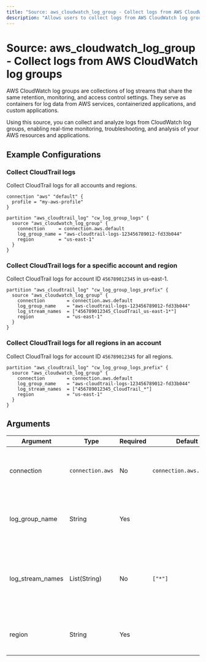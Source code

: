 ```yaml
---
title: "Source: aws_cloudwatch_log_group - Collect logs from AWS CloudWatch Log Groups"
description: "Allows users to collect logs from AWS CloudWatch log groups."
---
```


# Source: aws_cloudwatch_log_group - Collect logs from AWS CloudWatch log groups

AWS CloudWatch log groups are collections of log streams that share the same retention, monitoring, and access control settings. They serve as containers for log data from AWS services, containerized applications, and custom applications.

Using this source, you can collect and analyze logs from CloudWatch log groups, enabling real-time monitoring, troubleshooting, and analysis of your AWS resources and applications.

## Example Configurations

### Collect CloudTrail logs

Collect CloudTrail logs for all accounts and regions.

```hcl
connection "aws" "default" {
  profile = "my-aws-profile"
}

partition "aws_cloudtrail_log" "cw_log_group_logs" {
  source "aws_cloudwatch_log_group" {
    connection     = connection.aws.default
    log_group_name = "aws-cloudtrail-logs-123456789012-fd33b044"
    region         = "us-east-1"
  }
}
```

### Collect CloudTrail logs for a specific account and region

Collect CloudTrail logs for account ID `456789012345` in us-east-1.

```hcl
partition "aws_cloudtrail_log" "cw_log_group_logs_prefix" {
  source "aws_cloudwatch_log_group" {
    connection        = connection.aws.default
    log_group_name    = "aws-cloudtrail-logs-123456789012-fd33b044"
    log_stream_names  = ["456789012345_CloudTrail_us-east-1*"]
    region            = "us-east-1"
  }
}
```

### Collect CloudTrail logs for all regions in an account

Collect CloudTrail logs for account ID `456789012345` for all regions.

```hcl
partition "aws_cloudtrail_log" "cw_log_group_logs_prefix" {
  source "aws_cloudwatch_log_group" {
    connection        = connection.aws.default
    log_group_name    = "aws-cloudtrail-logs-123456789012-fd33b044"
    log_stream_names  = ["456789012345_CloudTrail_*"]
    region            = "us-east-1"
  }
}
```

## Arguments

| Argument         | Type             | Required | Default                  | Description                                                                                                                   |
| ---------------- | ---------------- | -------- | ------------------------ | ----------------------------------------------------------------------------------------------------------------------------- |
| connection       | `connection.aws` | No       | `connection.aws.default` | The [AWS connection](https://hub.tailpipe.io/plugins/turbot/aws#connection-credentials) to use to connect to the AWS account. |
| log_group_name   | String           | Yes      |                          | The name of the CloudWatch log group to collect logs from.                                                                    |
| log_stream_names | List(String)     | No       | `["*"]`                  | A list of log stream names to collect logs from. Wildcard characters are supported.                                           |
| region           | String           | Yes      |                          | The AWS region where the log group is located.                                                                                |